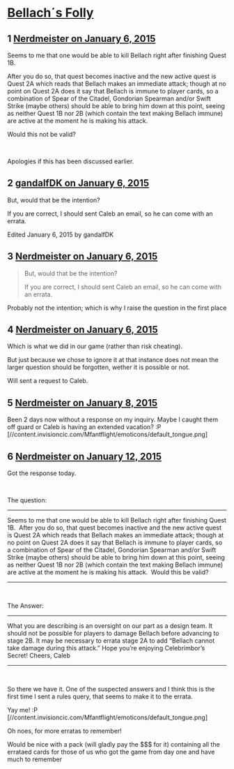# [Bellach´s Folly](https://community.fantasyflightgames.com/topic/131004-bellach%C2%B4s-folly/)

## 1 [Nerdmeister on January 6, 2015](https://community.fantasyflightgames.com/topic/131004-bellach%C2%B4s-folly/?do=findComment&comment=1394418)

Seems to me that one would be able to kill Bellach right after finishing Quest 1B.

After you do so, that quest becomes inactive and the new active quest is Quest 2A which reads that Bellach makes an immediate attack; though at no point on Quest 2A does it say that Bellach is immune to player cards, so a combination of Spear of the Citadel, Gondorian Spearman and/or Swift Strike (maybe others) should be able to bring him down at this point, seeing as neither Quest 1B nor 2B (which contain the text making Bellach immune) are active at the moment he is making his attack.

Would this not be valid?

 

Apologies if this has been discussed earlier.

## 2 [gandalfDK on January 6, 2015](https://community.fantasyflightgames.com/topic/131004-bellach%C2%B4s-folly/?do=findComment&comment=1394482)

But, would that be the intention?

If you are correct, I should sent Caleb an email, so he can come with an errata.

Edited January 6, 2015 by gandalfDK

## 3 [Nerdmeister on January 6, 2015](https://community.fantasyflightgames.com/topic/131004-bellach%C2%B4s-folly/?do=findComment&comment=1394493)

> But, would that be the intention?
> 
> If you are correct, I should sent Caleb an email, so he can come with an errata.

Probably not the intention; which is why I raise the question in the first place

## 4 [Nerdmeister on January 6, 2015](https://community.fantasyflightgames.com/topic/131004-bellach%C2%B4s-folly/?do=findComment&comment=1394499)

Which is what we did in our game (rather than risk cheating).

But just because we chose to ignore it at that instance does not mean the larger question should be forgotten, wether it is possible or not.

Will sent a request to Caleb.

## 5 [Nerdmeister on January 8, 2015](https://community.fantasyflightgames.com/topic/131004-bellach%C2%B4s-folly/?do=findComment&comment=1397316)

Been 2 days now without a response on my inquiry. Maybe I caught them off guard or Caleb is having an extended vacation? :P [//content.invisioncic.com/Mfantflight/emoticons/default_tongue.png]

## 6 [Nerdmeister on January 12, 2015](https://community.fantasyflightgames.com/topic/131004-bellach%C2%B4s-folly/?do=findComment&comment=1403472)

Got the response today.

 

The question:

--------------------------------------------------------------------------
Seems to me that one would be able to kill Bellach right after finishing Quest 1B.
 After you do so, that quest becomes inactive and the new active quest is Quest 2A which reads that Bellach makes an immediate attack; though at no point on Quest 2A does it say that Bellach is immune to player cards, so a combination of Spear of the Citadel, Gondorian Spearman and/or Swift Strike (maybe others) should be able to bring him down at this point, seeing as neither Quest 1B nor 2B (which contain the text making Bellach immune) are active at the moment he is making his attack.
 Would this be valid?

----------------------------------------------------------------------------

 

The Answer:

----------------------------------------------------------------------------

What you are describing is an oversight on our part as a design team. It should not be possible for players to damage Bellach before advancing to stage 2B. It may be necessary to errata stage 2A to add “Bellach cannot take damage during this attack.”
Hope you’re enjoying Celebrimbor’s Secret!
Cheers,
Caleb

----------------------------------------------------------------------------

 

So there we have it. One of the suspected answers and I think this is the first time I sent a rules query, that seems to make it to the errata.

Yay me! :P [//content.invisioncic.com/Mfantflight/emoticons/default_tongue.png]

Oh noes, for more erratas to remember!

Would be nice with a pack (will gladly pay the $$$ for it) containing all the errataed cards for those of us who got the game from day one and have much to remember


